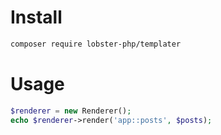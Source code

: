 # Install
```bash
composer require lobster-php/templater
````
# Usage
```php
$renderer = new Renderer();
echo $renderer->render('app::posts', $posts);
````
 
